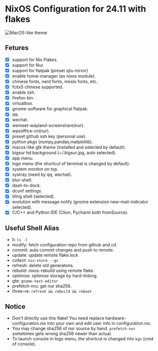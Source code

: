 # NixOS Configuration for 24.11 with flakes
![MacOS-like theme](https://github.com/user-attachments/assets/598087fc-5cec-409d-87d0-547d46db7407)
## Fetures
- [x] support for Nix Flakes.
- [x] support for Nur.
- [x] support for flatpak (preset sjtu mirror)
- [x] enable home-manager (as nixos module).
- [x] chinese fonts, nerd fonts, meslo fonts, etc.
- [x] fcitx5 chinese supported.
- [x] enable zsh.
- [x] firefox-bin.
- [x] virtualbox.
- [x] gnome-software for graphical flatpak.
- [x] qq.
- [x] wechat.
- [x] wemeet-wayland-screenshare(nur).
- [x] wpsoffice-cn(nur).
- [x] preset github ssh key (personal use).
- [x] python pkgs (numpy,pandas,matplotlib).
- [x] macos-like gtk theme (installed and selected by default).
- [x] bigsur hd background (~/.bigsur.jpg, auto selected).
- [x] app menu.
- [x] logo menu (the shortcut of terminal is changed by default).
- [x] system monitor on top.
- [x] systray (need by qq, wechat).
- [x] blur-shell.
- [x] dash-to-dock.
- [x] dconf settings.
- [x] tiling shell (selected).
- [x] evolution with message notify (gnome extension new-mail-indicator selected).
- [x] C/C++ and Python IDE (Clion, Pycharm both fromSource). 
## Useful Shell Alias
- ll: `ls -l`
- modify: fetch configuration repo from github and cd
- commit: auto commit changes and push to remote.
- update: update remote flake.lock
- collect: `nix-store --gc`
- refresh: delete old generatons.
- rebuild: nixos-rebuild using remote flake.
- optimise: optimise storage by hard-linking.
- gte: `gnome-text-editor`
- prefetch-nru: get nur sha256.
- three-re: `refresh && rebuild && reboot`
## Notice
- Don't directly use this flake! You need replace hardware-configuration.nix into your own and edit user info in configuration.nix.
- You may change sha256 of nur source by hand. `prefetch-nur` sometimes gets wrong sha256 newer than actual.
- To launch console in logo menu, the shortcut is changed into `kgx` (cmd of console).

